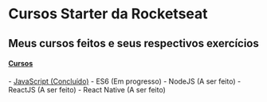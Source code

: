 # Cursos Starter da Rocketseat
## Meus cursos feitos e seus respectivos exercícios

<h4>
<a href="https://app.rocketseat.com.br/starter">Cursos</a>
</h4>

<p>
- <a href="https://github.com/fpeduu/rocketseat-starter/tree/master/JavaScript">JavaScript (Concluído)</a>
- <a>ES6 (Em progresso)</a>
- <a>NodeJS (A ser feito)</a>
- <a>ReactJS (A ser feito)</a>
- <a>React Native (A ser feito) </a>
</p>